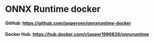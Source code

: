 # ONNX Runtime docker

#### GitHub: https://github.com/jasperyen/onnxruntime-docker
#### Docker Hub: https://hub.docker.com/r/jasper1996826/onnxruntime
